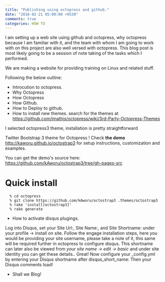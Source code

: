 ```yaml
---
title: "Publishing using octopress and github."
date: "2016-02-21 05:00:00 +0530"
comments: true
categories: HOW TO
---
```


I am setting up a web site using github and octopress, why octopress because I am familiar with it, and the team with whom I am going to work with on this project are also well versed with octopress. This blog post is most likely going to be a session of note taking of the tasks which I performed.

We are making a website for providing training on Linux and related stuff.

Following the below outline:

- Introcution to octopress.
- Why Octopress
- How Octopress
- How Github.
- How to Deploy to github.
- How to install new themes.
search for the themes at https://github.com/imathis/octopress/wiki/3rd-Party-Octopress-Themes

I selected octopress3 theme, installation is pretty straightforward


Twitter Bootstrap 3 theme for Octopress ! Check **the demo**
http://kaworu.github.io/octostrap3 for setup instructions, customization and examples.

You can get the demo's source here: https://github.com/kAworu/octostrap3/tree/gh-pages-src

Quick install
=============

```
  % cd octopress
  % git clone https://github.com/kAworu/octostrap3 .themes/octostrap3
  % rake 'install[octostrap3]'
  % rake generate
```


- How to activate disqus plugings.

Log into Disqus, set your Site Url:, Site Name:, and Site Shortname: under your profile -> install on site. Follow the engage installation steps, here you would be providing your site username, please take a note of it, this same will be required further in octopress to configure disqus. This shortname can later also be viewed from _your site name -> edit -> basic_ and under site identity you can get these details.. Great! Now configure your _config.yml by entering your Disqus shortname after disqus_short_name: Then your Disqus comments load!


- Shall we Blog!
